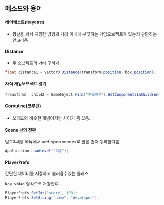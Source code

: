 ## 메소드와 용어

#### 레이캐스트(Raycast)
 - 광선을 쏴서 지정한 방향과 거리 이내에 부딪히는 게임오브젝트가 있는지 판단하는 알고리즘
#### Distance
 - 두 오브젝트의 거리 구하기
```csharp
float distance1 = Vector3.Distance(transform.position, box.position);
```
#### 자식 게임오브젝트 찾기
```csharp
Transform[] child2 = GameObject.Find("부모이름").GetComponentsInChildren<Transform>();
```
#### Coroutine(코루틴)
 - 쓰레드와 비슷한 개념이지만 차이가 좀 있음.
#### Scene 씬의 전환
빌드&세팅 메뉴에서 add open scenes로 씬을 먼저 등록한다음,
```csharp
Application.LoadLevel("이름");
```
#### PlayerPrefs

간단한 데이터를 저장하고 불러올수있는 클래스

key-value 형식으로 저장한다.
```csharp
PlayerPrefs.SetInt("score", 100);
PlayerPrefs.SetString("name", "developer");
```